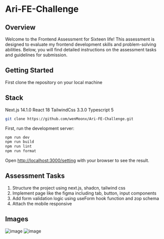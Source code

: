 # Ari-FE-Challenge

## Overview
Welcome to the Frontend Assessment for Sixteen life! This assessment is designed to evaluate my frontend development skills and problem-solving abilities. Below, you will find detailed instructions on the assessment tasks and guidelines for submission.

## Getting Started

First clone the repository on your local machine

## Stack

Next.js 14.1.0
React 18
TailwindCss 3.3.0
Typescript 5

```bash
git clone https://github.com/wenMoonx/Ari-FE-Challenge.git
```

First, run the development server:

```bash
npm run dev
npm run build
npm run lint
npm run format
```

Open [http://localhost:3000/setting](http://localhost:3000/setting) with your browser to see the result.

## Assessment Tasks
1. Structure the project using next.js, shadcn, tailwind css
2. Implement page like the figma including tab, button, input components
3. Add form validation logic using useForm hook function and zop schema
4. Attach the mobile responsive

## Images
![image](https://github.com/wenMoonx/Ari-FE-Challenge/assets/112678484/3822ef5d-e738-4b27-995a-f097012983fe)
![image](https://github.com/wenMoonx/Ari-FE-Challenge/assets/112678484/c64cf32b-1aa6-471f-8067-9ff60f11d213)
